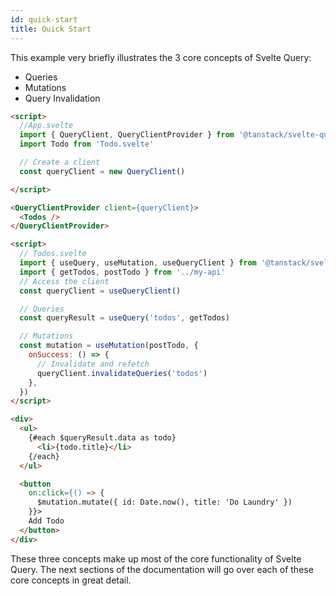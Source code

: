 ```yaml
---
id: quick-start
title: Quick Start
---
```


This example very briefly illustrates the 3 core concepts of Svelte Query:

- Queries
- Mutations
- Query Invalidation

```markdown
<script>
  //App.svelte
  import { QueryClient, QueryClientProvider } from '@tanstack/svelte-query'
  import Todo from 'Todo.svelte'

  // Create a client
  const queryClient = new QueryClient()

</script>

<QueryClientProvider client={queryClient}>
  <Todos />
</QueryClientProvider>

```

```markdown
<script>
  // Todos.svelte
  import { useQuery, useMutation, useQueryClient } from '@tanstack/svelte-query'
  import { getTodos, postTodo } from '../my-api'
  // Access the client
  const queryClient = useQueryClient()

  // Queries
  const queryResult = useQuery('todos', getTodos)

  // Mutations
  const mutation = useMutation(postTodo, {
    onSuccess: () => {
      // Invalidate and refetch
      queryClient.invalidateQueries('todos')
    },
  })
</script>

<div>
  <ul>
    {#each $queryResult.data as todo}
      <li>{todo.title}</li>
    {/each}
  </ul>

  <button
    on:click={() => {
      $mutation.mutate({ id: Date.now(), title: 'Do Laundry' })
    }}>
    Add Todo
  </button>
</div>
```

These three concepts make up most of the core functionality of Svelte Query. The next sections of the documentation will go over each of these core concepts in great detail.
